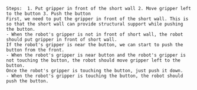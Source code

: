 
    Steps:  1. Put gripper in front of the short wall 2. Move gripper left to the button 3. Push the button
    First, we need to put the gripper in front of the short wall. This is so that the short wall can provide structural support while pushing the button.
    - When the robot's gripper is not in front of short wall, the robot should put gripper in front of short wall.
    If the robot's gripper is near the button, we can start to push the button from the front.
    - When the robot's gripper is near button and the robot's gripper is not touching the button, the robot should move gripper left to the button.
    Once the robot's gripper is touching the button, just push it down.
    - When the robot's gripper is touching the button, the robot should push the button.